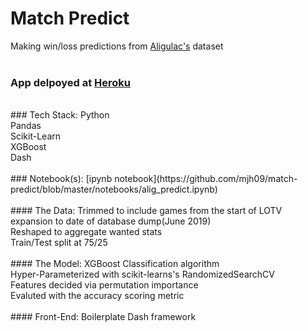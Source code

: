 # Match Predict
Making win/loss predictions from [Aligulac's](http://aligulac.com/) dataset<br/>
<br/>
### App delpoyed at [Heroku](https://sc2predict.herokuapp.com/) 
<br/>
### Tech Stack: 
Python <br/>
Pandas<br/>
Scikit-Learn<br/>
XGBoost<br/>
Dash<br/>
<br/>
### Notebook(s):
[ipynb notebook](https://github.com/mjh09/match-predict/blob/master/notebooks/alig_predict.ipynb)<br/>
<br/>
#### The Data:
Trimmed to include games from the start of LOTV expansion to date of database dump(June 2019)<br/>
Reshaped to aggregate wanted stats<br/>
Train/Test split at 75/25<br/>
<br/>
#### The Model:
XGBoost Classification algorithm<br/>
Hyper-Parameterized with scikit-learns's RandomizedSearchCV<br/>
Features decided via permutation importance<br/>
Evaluted with the accuracy scoring metric<br/>
<br/>
#### Front-End:
Boilerplate Dash framework<br/>
